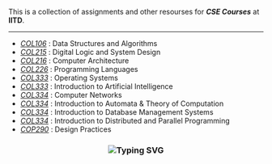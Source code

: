 This is a collection of assignments and other resourses for ***CSE Courses*** at **IITD**.

<hr>

- [*COL106*](col106/) : Data Structures and Algorithms
- [*COL215*](col215/) : Digital Logic and System Design
- [*COL216*](col216/) : Computer Architecture
- [*COL226*](col226/) : Programming Languages
- [*COL333*](col331/) : Operating Systems
- [*COL333*](col333/) : Introduction to Artificial Intelligence
- [*COL334*](col334/) : Computer Networks
- [*COL334*](col352/) : Introduction to Automata & Theory of Computation
- [*COL334*](col362/) : Introduction to Database Management Systems
- [*COL334*](col380/) : Introduction to Distributed and Parallel Programming
- [*COP290*](cop290/) : Design Practices

<h3 align="center">

  ![Typing SVG](https://readme-typing-svg.herokuapp.com?font=Hack+Nerd+Mono&weight=700&size=24&pause=100&color=11eeaa&center=true&width=446&lines=Thank+you+for+visiting!+%F0%9F%91%8D)<br>

</h3>
